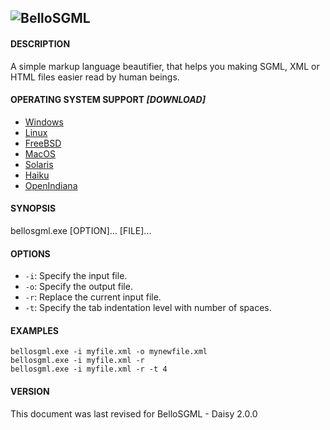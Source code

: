 ![BelloSGML](https://cdn.rawgit.com/FreeSource/BelloSGML/master/rc/bellosgml2.jpg)
---------

#### DESCRIPTION
A simple markup language beautifier, that helps you making SGML, XML or HTML files easier read by human beings.

#### OPERATING SYSTEM SUPPORT _[DOWNLOAD]_

- [Windows](https://github.com/FreeSource/BelloSGML/blob/master/build/windows/bin/bellosgml.exe?raw=true)
- [Linux](https://github.com/FreeSource/BelloSGML/blob/master/build/linux/bin/bellosgml.exe?raw=true)
- [FreeBSD](https://github.com/FreeSource/BelloSGML/blob/master/build/freebsd/bin/bellosgml.exe?raw=true)
- [MacOS](https://github.com/FreeSource/BelloSGML/blob/master/build/macos/bin/bellosgml.exe?raw=true)
- [Solaris](https://github.com/FreeSource/BelloSGML/blob/master/build/solaris/bin/bellosgml.exe?raw=true)
- [Haiku](https://github.com/FreeSource/BelloSGML/blob/master/build/haiku/bin/bellosgml.exe?raw=true)
- [OpenIndiana](https://github.com/FreeSource/BelloSGML/blob/master/build/openindiana/bin/bellosgml.exe?raw=true)

#### SYNOPSIS
bellosgml.exe [OPTION]... [FILE]...

#### OPTIONS

- ``-i``: Specify the input file.
- ``-o``: Specify the output file.
- ``-r``: Replace the current input file.
- ``-t``: Specify the tab indentation level with number of spaces.

#### EXAMPLES

````
bellosgml.exe -i myfile.xml -o mynewfile.xml
bellosgml.exe -i myfile.xml -r
bellosgml.exe -i myfile.xml -r -t 4
````

#### VERSION

This document was last revised for BelloSGML - Daisy 2.0.0